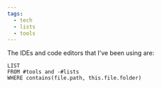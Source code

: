 ```yaml
---
tags:
  - tech
  - lists
  - tools
---
```

The IDEs and code editors that I've been using are:
```dataview
LIST
FROM #tools and -#lists
WHERE contains(file.path, this.file.folder)
```
